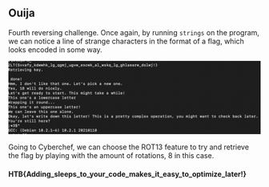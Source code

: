 ## **Ouija**

Fourth reversing challenge. Once again, by running `strings` on the program, we can notice a line of strange characters in the format of a flag, which looks encoded in some way.

![Ouija](/Screenshots/REV_4.png)

Going to Cyberchef, we can choose the ROT13 feature to try and retrieve the flag by playing with the amount of rotations, 8 in this case.

#### HTB{Adding_sleeps_to_your_code_makes_it_easy_to_optimize_later!}